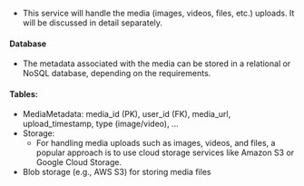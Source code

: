 - This service will handle the media (images, videos, files, etc.) uploads. It will be discussed in detail separately.

#### Database
- The metadata associated with the media can be stored in a relational or NoSQL database, depending on the requirements.


#### Tables:
- MediaMetadata: media_id (PK), user_id (FK), media_url, upload_timestamp, type (image/video), ...
- Storage:
    - For handling media uploads such as images, videos, and files, a popular approach is to use cloud storage services like Amazon S3 or Google Cloud Storage.
- Blob storage (e.g., AWS S3) for storing media files

